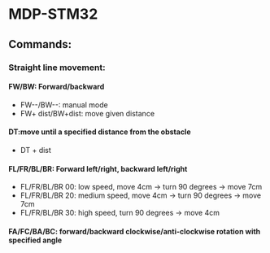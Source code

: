 # MDP-STM32

## Commands:
### Straight line movement:
#### FW/BW: Forward/backward
- FW--/BW--: manual mode
- FW+ dist/BW+dist: move given distance

#### DT:move until a specified distance from the obstacle
- DT + dist

#### FL/FR/BL/BR: Forward left/right, backward left/right
- FL/FR/BL/BR 00: low speed, move 4cm -> turn 90 degrees -> move 7cm
- FL/FR/BL/BR 20: medium speed, move 4cm -> turn 90 degrees -> move 7cm
- FL/FR/BL/BR 30: high speed, turn 90 degrees -> move 4cm

#### FA/FC/BA/BC: forward/backward clockwise/anti-clockwise rotation with specified angle

